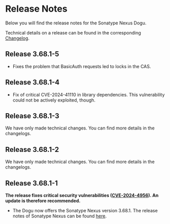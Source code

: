 # Release Notes

Below you will find the release notes for the Sonatype Nexus Dogu. 

Technical details on a release can be found in the corresponding [Changelog](https://docs.cloudogu.com/en/docs/dogus/nexus/CHANGELOG/).

## Release 3.68.1-5
* Fixes the problem that BasicAuth requests led to locks in the CAS.

## Release 3.68.1-4
* Fix of critical CVE-2024-41110 in library dependencies. This vulnerability could not be actively exploited, though.

## Release 3.68.1-3

We have only made technical changes. You can find more details in the changelogs.

## Release 3.68.1-2

We have only made technical changes. You can find more details in the changelogs.

## Release 3.68.1-1

**The release fixes critical security vulnerabilities ([CVE-2024-4956](https://github.com/advisories/GHSA-6cgv-69mq-8w7x)). An update is therefore recommended.**

* The Dogu now offers the Sonatype Nexus version 3.68.1. The release notes of Sonatype Nexus can be found [here](https://help.sonatype.com/en/sonatype-nexus-repository-3-68-0-release-notes.html).